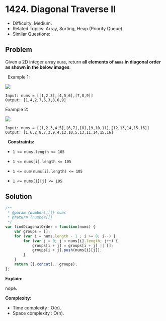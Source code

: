 # 1424. Diagonal Traverse II

- Difficulty: Medium.
- Related Topics: Array, Sorting, Heap (Priority Queue).
- Similar Questions: .

## Problem

Given a 2D integer array `nums`, return **all elements of **`nums`** in diagonal order as shown in the below images**.

 
Example 1:

![](https://assets.leetcode.com/uploads/2020/04/08/sample_1_1784.png)

```
Input: nums = [[1,2,3],[4,5,6],[7,8,9]]
Output: [1,4,2,7,5,3,8,6,9]
```

Example 2:

![](https://assets.leetcode.com/uploads/2020/04/08/sample_2_1784.png)

```
Input: nums = [[1,2,3,4,5],[6,7],[8],[9,10,11],[12,13,14,15,16]]
Output: [1,6,2,8,7,3,9,4,12,10,5,13,11,14,15,16]
```

 
**Constraints:**


	
- `1 <= nums.length <= 105`
	
- `1 <= nums[i].length <= 105`
	
- `1 <= sum(nums[i].length) <= 105`
	
- `1 <= nums[i][j] <= 105`



## Solution

```javascript
/**
 * @param {number[][]} nums
 * @return {number[]}
 */
var findDiagonalOrder = function(nums) {
    var groups = [];
    for (var i = nums.length - 1 ; i >= 0; i--) {
        for (var j = 0; j < nums[i].length; j++) {
            groups[i + j] = groups[i + j] || [];
            groups[i + j].push(nums[i][j]);
        }
    }
    return [].concat(...groups);
};
```

**Explain:**

nope.

**Complexity:**

* Time complexity : O(n).
* Space complexity : O(n).
